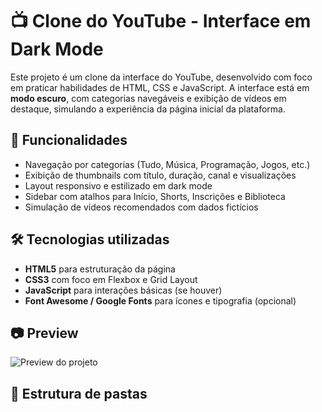 # 📺 Clone do YouTube - Interface em Dark Mode

Este projeto é um clone da interface do YouTube, desenvolvido com foco em praticar habilidades de HTML, CSS e JavaScript. A interface está em **modo escuro**, com categorias navegáveis e exibição de vídeos em destaque, simulando a experiência da página inicial da plataforma.

## 🚀 Funcionalidades

- Navegação por categorias (Tudo, Música, Programação, Jogos, etc.)
- Exibição de thumbnails com título, duração, canal e visualizações
- Layout responsivo e estilizado em dark mode
- Sidebar com atalhos para Início, Shorts, Inscrições e Biblioteca
- Simulação de vídeos recomendados com dados fictícios

## 🛠️ Tecnologias utilizadas

- **HTML5** para estruturação da página
- **CSS3** com foco em Flexbox e Grid Layout
- **JavaScript** para interações básicas (se houver)
- **Font Awesome / Google Fonts** para ícones e tipografia (opcional)

## 📷 Preview

![Preview do projeto]([link-para-screenshot-ou-gif](https://opanascimentoo.github.io/Clone-YouTube-/))

## 📁 Estrutura de pastas

